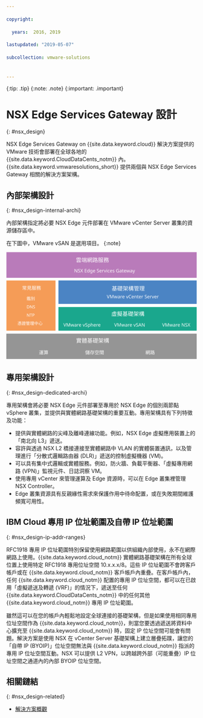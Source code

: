 ```yaml
---

copyright:

  years:  2016, 2019

lastupdated: "2019-05-07"

subcollection: vmware-solutions


---
```


{:tip: .tip}
{:note: .note}
{:important: .important}

# NSX Edge Services Gateway 設計
{: #nsx_design}

NSX Edge Services Gateway on {{site.data.keyword.cloud}} 解決方案提供的 VMware 技術會部署在全球各地的 {{site.data.keyword.CloudDataCents_notm}} 內。{{site.data.keyword.vmwaresolutions_short}} 提供兩個與 NSX Edge Services Gateway 相關的解決方案架構。

## 內部架構設計
{: #nsx_design-internal-archi}

內部架構指定將必要 NSX Edge 元件部署在 VMware vCenter Server 叢集的資源儲存區中。

在下圖中，VMware vSAN 是選用項目。
{:note}

![雲端網路連線功能服務架構](../../images/architecture.svg "雲端網路連線功能服務架構")

## 專用架構設計
{: #nsx_design-dedicated-archi}

專用架構會將必要 NSX Edge 元件部署至專用於 NSX Edge 的個別兩節點 vSphere 叢集，並提供與實體網路基礎架構的重要互動。專用架構具有下列特徵及功能：

* 提供與實體網路的尖峰及離峰連線功能。例如，NSX Edge 虛擬應用裝置上的「南北向 L3」遞送。
* 容許與透過 NSX L2 橋接連接至實體網路中 VLAN 的實體裝置通訊，以及管理進行「分散式邏輯路由器 (DLR)」遞送的控制虛擬機器 (VM)。
* 可以具有集中式邏輯或實體服務。例如，防火牆、負載平衡器、「虛擬專用網路 (VPN)」監視元件、日誌洞察 VM。
* 使用專用 vCenter 來管理運算及 Edge 資源時，可以在  Edge 叢集裡管理 NSX Controller。
* Edge 叢集資源具有反親緣性需求來保護作用中待命配置，或在失敗期間維護頻寬可用性。

## IBM Cloud 專用 IP 位址範圍及自帶 IP 位址範圍
{: #nsx_design-ip-addr-ranges}

RFC1918 專用 IP 位址範圍特別保留使用網路範圍以供組織內部使用，永不在網際網路上使用。{{site.data.keyword.cloud_notm}} 實體網路基礎架構在所有全球位置上使用特定 RFC1918 專用位址空間 10.x.x.x/8。這些 IP 位址範圍不會跨客戶帳戶或在 {{site.data.keyword.cloud_notm}} 客戶帳戶內重疊。在客戶帳戶內，任何 {{site.data.keyword.cloud_notm}} 配置的專用 IP 位址空間，都可以在已啟用「虛擬遞送及轉遞 (VRF)」的情況下，遞送至任何 {{site.data.keyword.CloudDataCents_notm}} 中的任何其他 {{site.data.keyword.cloud_notm}} 專用 IP 位址範圍。

雖然這可以在您的帳戶內輕鬆地設定全球連接的基礎架構，但是如果使用相同專用位址空間作為 {{site.data.keyword.cloud_notm}}，則當您要透過遞送將資料中心擴充至 {{site.data.keyword.cloud_notm}} 時，固定 IP 位址空間可能會有問題。解決方案是使用 NSX 在 vCenter Server 基礎架構上建立層疊拓蹼，讓您的「自帶 IP (BYOIP)」位址空間無法與 {{site.data.keyword.cloud_notm}} 指派的專用 IP 位址空間互動。NSX 可以提供 L2 VPN，以跨越跨外部（可能重疊）IP 位址空間之通道內的內部 BYOIP 位址空間。

## 相關鏈結
{: #nsx_design-related}

* [解決方案概觀](/docs/services/vmwaresolutions/archiref/solution?topic=vmware-solutions-solution_overview)

